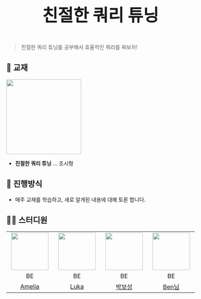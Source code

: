 <p align="center" style="font-size : 45px">
<strong>친절한 쿼리 튜닝</strong>
</p>

> 친절한 쿼리 튜닝를 공부해서 효율적인 쿼리를 짜보자!

## 📖 교재

<img src="https://contents.kyobobook.co.kr/sih/fit-in/458x0/pdt/9791196395704.jpg" width="200" />

- **친절한 쿼리 튜닝** ... 조시형

## 🤸 ‍진행방식
- 매주 교재를 학습하고, 새로 알게된 내용에 대해 토론 합니다. 

## 👨‍💻 스터디원
<table>
<tbody align="center">
  <tr>
    <td width="20%"><img src="https://user-images.githubusercontent.com/81157873/199766419-753a93fc-1441-41c6-9599-fdafaca16cd0.png" width="100px;" alt=""/></td>
    <td width="20%"><img src="https://user-images.githubusercontent.com/81157873/199766419-753a93fc-1441-41c6-9599-fdafaca16cd0.png" width="100px;" alt=""/></td>
    <td width="20%"><img src="https://user-images.githubusercontent.com/81157873/199766419-753a93fc-1441-41c6-9599-fdafaca16cd0.png" width="100px;" alt=""/></td>
     <td width="20%"><img src="https://user-images.githubusercontent.com/81157873/199766419-753a93fc-1441-41c6-9599-fdafaca16cd0.png" width="100px;" alt=""/></td>
  </tr>
  <tr>
    <td>BE</td>
    <td>BE</td>
    <td>BE</td>
    <td>BE</td>
  </tr>
  <tr>
    <td><a href="https://github.com/HyeminLee1">Amelia</a></td>
    <td><a href="https://github.com/hayongwoon">Luka</a></td>
    <td><a href="https://github.com/bosungpark">박보성</a></td>
    <td><a href="https://github.com/JWSong">Ben님</a></td>
  </tr>
</tbody>
</table>
